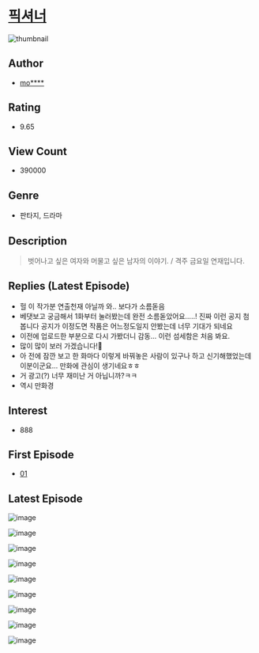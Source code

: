# [픽셔너](https://comic.naver.com/bestChallenge/list?titleId=702696)
![thumbnail](https://image-comic.pstatic.net/user_contents_data/challenge_comic/2020/12/05/313372/thumbnail_434x3302bfc74ca_ff6a_4e26_bc34_178443e06504_00003655.JPEG)

## Author
- [mo****](https://comic.naver.com/artistTitle?id=313372)

## Rating
- 9.65

## View Count
- 390000

## Genre
- 판타지, 드라마

## Description
> 벗어나고 싶은 여자와 머물고 싶은 남자의 이야기. / 격주 금요일 연재입니다.

## Replies (Latest Episode)
- 헐 이 작가분 연출천재 아닐까 와.. 보다가 소름돋음
- 베댓보고 궁금해서 1화부터 눌러봤는데 완전 소름돋았어요.....! 진짜 이런 공지 첨 봅니다 공지가 이정도면 작품은 어느정도일지 안봤는데 너무 기대가 되네요
- 이전에 업로드한 부분으로 다시 가봤더니 감동... 이런 섬세함은 처음 봐요.
- 많이 많이 보러 가겠습니다!🥰
- 아 전에 잠깐 보고 한 화마다 이렇게 바꿔놓은 사람이 있구나 하고 신기해했었는데 이분이군요... 만화에 관심이 생기네요ㅎㅎ
- 거 광고(?) 너무 재미난 거 아닙니까?ㅋㅋ
- 역시 만화경

## Interest
- 888

## First Episode
- [01](https://comic.naver.com/bestChallenge/detail?titleId=702696&no=1)

## Latest Episode
![image](https://image-comic.pstatic.net/user_contents_data/challenge_comic/2021/02/26/313372/upload_4123099559225287472.jpeg)

![image](https://image-comic.pstatic.net/user_contents_data/challenge_comic/2021/02/26/313372/upload_3544956765306171956.jpeg)

![image](https://image-comic.pstatic.net/user_contents_data/challenge_comic/2021/02/26/313372/upload_7005128658272150582.jpeg)

![image](https://image-comic.pstatic.net/user_contents_data/challenge_comic/2021/02/26/313372/upload_3991709010630882657.jpeg)

![image](https://image-comic.pstatic.net/user_contents_data/challenge_comic/2021/02/26/313372/upload_7090185545604818233.jpeg)

![image](https://image-comic.pstatic.net/user_contents_data/challenge_comic/2021/02/26/313372/upload_4063202774948657200.jpeg)

![image](https://image-comic.pstatic.net/user_contents_data/challenge_comic/2021/02/26/313372/upload_7075771175761687652.jpeg)

![image](https://image-comic.pstatic.net/user_contents_data/challenge_comic/2021/02/26/313372/upload_7161958370392551730.jpeg)

![image](https://image-comic.pstatic.net/user_contents_data/challenge_comic/2021/02/27/313372/upload_7005125162188354657.jpeg)
